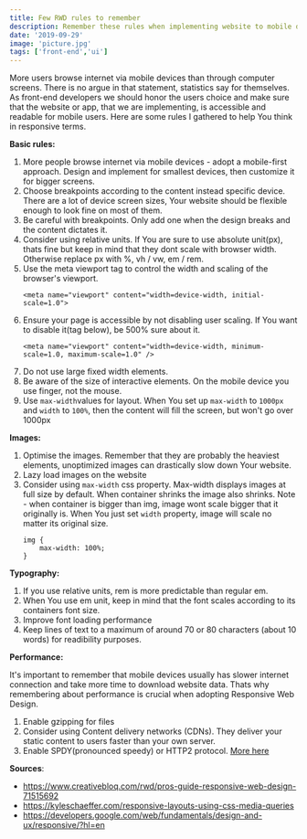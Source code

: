 ```yaml
---
title: Few RWD rules to remember
description: Remember these rules when implementing website to mobile devices
date: '2019-09-29'
image: 'picture.jpg'
tags: ['front-end','ui']
---
```

More users browse internet via mobile devices than through computer screens. There is no argue in that statement, statistics say for themselves. As front-end developers we should honor the users choice and make sure that the website or app, that we are implementing, is accessible and readable for mobile users. Here are some rules I gathered to help You think in responsive terms.

**Basic rules:**
1. More people browse internet via mobile devices - adopt a mobile-first approach. Design and implement for smallest devices, then customize it for bigger screens.
1. Choose breakpoints according to the content instead specific device.  There are a lot of device screen sizes, Your website should be flexible enough to look fine on most of them.
1. Be careful with breakpoints. Only add one when the design breaks and the content dictates it.
1. Consider using relative units. If You are sure to use absolute unit(px), thats fine but keep in mind that they dont scale with browser width. Otherwise replace px with %, vh / vw, em / rem.
1. Use the meta viewport tag to control the width and scaling of the browser's viewport.
	```
	<meta name="viewport" content="width=device-width, initial-scale=1.0">
	```
1. Ensure your page is accessible by not disabling user scaling. If You want to disable it(tag below), be 500% sure about it.
	```
	<meta name="viewport" content="width=device-width, minimum-scale=1.0, maximum-scale=1.0" />
	```
1. Do not use large fixed width elements.
1. Be aware of the size of interactive elements. On the mobile device you use finger, not the mouse.
1. Use `max-width`values for layout. When You set up `max-width` to `1000px` and `width` to `100%`, then the content will fill the screen, but won't go over 1000px



**Images:**
1. Optimise the images. Remember that they are probably the heaviest elements, unoptimized images can drastically slow down Your website.
1. Lazy load images on the website
1. Consider using `max-width` css property. Max-width displays images at full size by default. When container shrinks the image also shrinks. Note - when container is bigger than img, image wont scale bigger that it originally is. When You just set `width` property, image will scale no matter its original size.
	```
	img {
	    max-width: 100%;
	}
	```


**Typography:**
1. If you use relative units, rem is more predictable than regular em.
1. When You use em unit, keep in mind that the font scales according to its containers font size.
1. Improve font loading performance
1. Keep lines of text to a maximum of around 70 or 80 characters (about 10 words) for readibility purposes.


**Performance:**

It's important to remember that mobile devices usually has slower internet connection and take more time to download website data. Thats why remembering about performance is crucial when adopting Responsive Web Design.
1. Enable gzipping for files
1. Consider using Content delivery networks (CDNs). They deliver your static content to users faster than your own server.
1. Enable SPDY(pronounced speedy) or HTTP2 protocol. [More here](https://www.linuxbabe.com/nginx/what-are-spdy-and-http2-and-how-to-enable-them-on-nginx)



**Sources**:
- https://www.creativebloq.com/rwd/pros-guide-responsive-web-design-71515692
- https://kyleschaeffer.com/responsive-layouts-using-css-media-queries
- https://developers.google.com/web/fundamentals/design-and-ux/responsive/?hl=en


